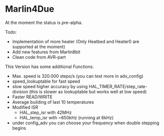 # Marlin4Due
At the moment the status is pre-alpha.

Todo:
- Implementation of more heater (Only Heatbed and Heater0 are supported at the moment)
- Add new features from Marlin8bit
- Clean code from AVR-part

This Version has some additional Functions.
- Max. speed is 320.000 steps/s (you can test more in adv_config)
- speed_lookuptable for fast speed
- slow speed higher accuracy by using HAL_TIMER_RATE/step_rate-division (this is slower as lookuptable but works well at low speed)
- Faster READ/WRITE
- Average building of last 10 temperatures
- Modified ISR
  - HAL_step_isr with 42MHz
  - HAL_temp_isr with ~650kHz (running at 6kHz)
- under config_adv you can choose your frequency when double stepping begins
